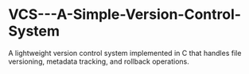 # VCS---A-Simple-Version-Control-System
A lightweight version control system implemented in C that handles file versioning, metadata tracking, and rollback operations.
